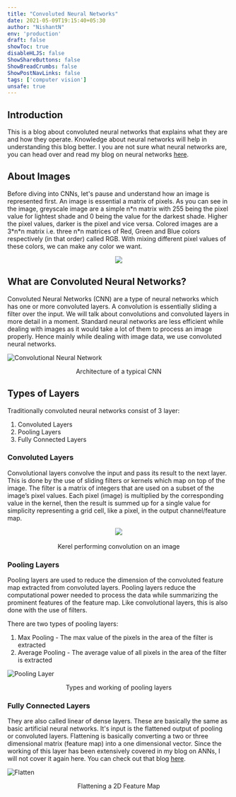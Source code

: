 ```yaml
---
title: "Convoluted Neural Networks"
date: 2021-05-09T19:15:40+05:30
author: "NishantN"
env: 'production'
draft: false
showToc: true
disableHLJS: false
ShowShareButtons: false
ShowBreadCrumbs: false
ShowPostNavLinks: false
tags: ['computer vision']
unsafe: true
---
```

## Introduction
This is a blog about convoluted neural networks that explains what they are and how they operate. Knowledge about neural networks will help in understanding this blog better. I you are not sure what neural networks are, you can head over and read my blog on neural networks [here](https://www.nishantnadkarni.tech/posts/neural-networks/).
## About Images
Before diving into CNNs, let's pause and understand how an image is represented first. An image is essential a matrix of pixels. As you can see in the image, greyscale image are a simple n\*n matrix with 255 being the pixel value for lightest shade and 0 being the value for the darkest shade. Higher the pixel values, darker is the pixel and vice versa. Colored images are a 3\*n\*n matrix i.e. three n\*n matrices of Red, Green and Blue colors respectively (in that order) called RGB. With mixing different pixel values of these colors, we can make any color we want.

<center>
<img src="/cnn/pixels.png" align="center">
</center>

## What are Convoluted Neural Networks?
Convoluted Neural Networks (CNN) are a type of neural networks which has one or more convoluted layers. A convolution is essentially sliding a filter over the input. We will talk about convolutions and convoluted layers in more detail in a moment. Standard neural networks are less efficient while dealing with images as it would take a lot of them to process an image properly. Hence mainly while dealing with image data, we use convoluted neural networks.

![Convolutional Neural Network](/cnn/cnn.png)
<center>Architecture of a typical CNN</center>

## Types of Layers
Traditionally convoluted neural networks consist of 3 layer:
1. Convoluted Layers
2. Pooling Layers
3. Fully Connected Layers



### Convoluted Layers
Convolutional layers convolve the input and pass its result to the next layer. This is done by the use of sliding filters or kernels which map on top of the image. The filter is a matrix of integers that are used on a subset of the image’s pixel values. Each pixel (image) is multiplied by the corresponding value in the kernel, then the result is summed up for a single value for simplicity representing a grid cell, like a pixel, in the output channel/feature map.

<center>
<img src="/cnn/conv1.gif" align="center">
</center>
<br>
<center>Kerel performing convolution on an image</center>

### Pooling Layers
Pooling layers are used to reduce the dimension of the convoluted feature map extracted from convoluted layers. Pooling layers reduce the computational power needed to process the data while summarizing the prominent features of the feature map. Like convolutional layers, this is also done with the use of filters.

There are two types of pooling layers:
1. Max Pooling - The max value of the pixels in the area of the filter is extracted
2. Average Pooling - The average value of all pixels in the area of the filter is extracted

![Pooling Layer](/cnn/pool.gif)
<center>Types and working of pooling layers</center>

### Fully Connected Layers
They are also called linear of dense layers. These are basically the same as basic artificial neural networks. It's input is the flattened output of pooling or convoluted layers. Flattening is basically converting a two or three dimensional matrix (feature map) into a one dimensional vector. Since the working of this layer has been extensively covered in my blog on ANNs, I will not cover it again here. You can check out that blog [here](https://www.nishantnadkarni.tech/posts/neural-networks/).

![Flatten](/cnn/flatten.png)
<center>Flattening a 2D Feature Map</center>